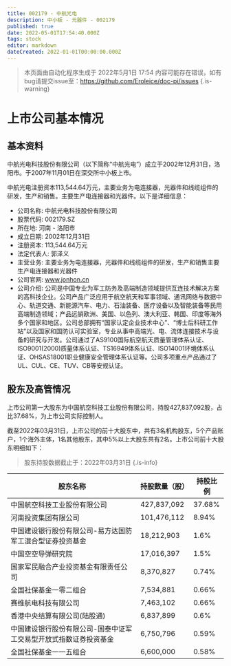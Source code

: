 ```yaml
---
title: 002179 - 中航光电
description: 中小板 - 元器件 - 002179
published: true
date: 2022-05-01T17:54:40.000Z
tags: stock
editor: markdown
dateCreated: 2022-01-01T00:00:00.000Z
---
```


> 本页面由自动化程序生成于 2022年5月1日 17:54
> 内容可能存在错误，如有bug请提交issue至：https://github.com/Eroleice/doc-pi/issues
{.is-warning}

# 上市公司基本情况

## 基本资料

中航光电科技股份有限公司（以下简称“中航光电”）成立于2002年12月31日，洛阳市。于2007年11月01日在深交所中小板上市。

中航光电注册资本113,544.64万元，主要业务为电连接器，光器件和线缆组件的研发，生产和销售。主要生产电连接器和光器件。以下是详细信息：

- 公司名称: 中航光电科技股份有限公司
- 股票代码: 002179.SZ
- 所在地: 河南 - 洛阳市
- 成立日期: 2002年12月31日
- 注册资本: 113,544.64万元
- 法定代表人: 郭泽义
- 主营业务: 主要业务为电连接器，光器件和线缆组件的研发，生产和销售主要生产电连接器和光器件
- 公司官网: www.jonhon.cn
- 公司介绍: 公司是中国专业为军工防务及高端制造领域提供互连技术解决方案的高科技企业。公司产品广泛应用于航空航天和军事领域、通讯网络与数据中心、轨道交通、新能源汽车、电力、石油装备、医疗设备以及智能装备等民用高端制造领域；产品远销欧洲、美国、以色列、澳大利亚、韩国、印度等海外多个国家和地区。公司总部拥有“国家认定企业技术中心”、“博士后科研工作站”以及国家和国防认可实验室，专业从事中高端光、电、流体连接技术与设备的研究与开发。公司通过了AS9100国际航空航天质量管理体系认证、ISO9001(2000)质量体系认证、TS16949体系认证、ISO14001环境体系认证、OHSAS18001职业健康安全管理体系认证等。公司多项重点产品通过了UL、CUL、CE、TUV、CB等安规认证。


## 股东及高管情况

上市公司第一大股东为中国航空科技工业股份有限公司，持股427,837,092股，占比37.68%，为上市公司实际控制人。

截至2022年03月31日，上市公司的前十大股东中，共有3名机构股东，5个产品账户，1个海外主体，1名其他股东，其中5%以上大股东共有2名。上市公司前十大股东明细如下：

> 股东持股数据截止于：2022年03月31日
{.is-info}

| 股东名称 | 持股数量（股） | 持股比例 |
| --- | --- | --- |
| 中国航空科技工业股份有限公司 | 427,837,092 | 37.68% |
| 河南投资集团有限公司 | 101,476,112 | 8.94% |
| 中国建设银行股份有限公司-易方达国防军工混合型证券投资基金 | 18,212,903 | 1.6% |
| 中国空空导弹研究院 | 17,016,397 | 1.5% |
| 国家军民融合产业投资基金有限责任公司 | 8,370,827 | 0.74% |
| 全国社保基金一零二组合 | 7,534,881 | 0.66% |
| 赛维航电科技有限公司 | 7,463,102 | 0.66% |
| 香港中央结算有限公司(陆股通) | 6,837,899 | 0.6% |
| 中国建设银行股份有限公司-国泰中证军工交易型开放式指数证券投资基金 | 6,750,796 | 0.59% |
| 全国社保基金一一五组合 | 6,600,000 | 0.58% |





